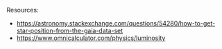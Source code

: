 
Resources:
- https://astronomy.stackexchange.com/questions/54280/how-to-get-star-position-from-the-gaia-data-set
- https://www.omnicalculator.com/physics/luminosity
